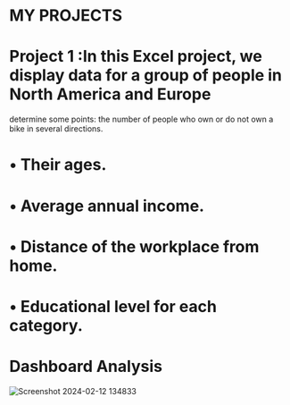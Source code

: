 # MY PROJECTS

# Project 1 :In this Excel project, we display data for a group of people in North America and Europe
  determine some points: the number of people who own or do not own a bike in several directions.
  
# •	Their ages.
# •	Average annual income.
# •	Distance of the workplace from home.
# •	Educational level for each category.

# Dashboard Analysis
![Screenshot 2024-02-12 134833](https://github.com/momo-saad/Mohamed_Portfolio/assets/133122558/482a95bc-5980-4867-92a0-2a0e04ce0e51)
